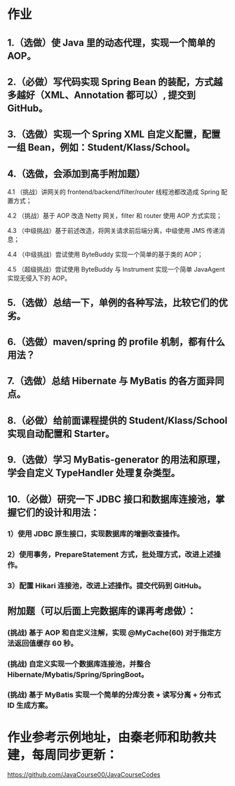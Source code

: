 # 作业
## 1.（选做）使 Java 里的动态代理，实现一个简单的 AOP。


## 2.（必做）写代码实现 Spring Bean 的装配，方式越多越好（XML、Annotation 都可以）, 提交到 GitHub。


## 3.（选做）实现一个 Spring XML 自定义配置，配置一组 Bean，例如：Student/Klass/School。

## 4.（选做，会添加到高手附加题）

4.1 （挑战）讲网关的 frontend/backend/filter/router 线程池都改造成 Spring 配置方式；

4.2 （挑战）基于 AOP 改造 Netty 网关，filter 和 router 使用 AOP 方式实现；

4.3 （中级挑战）基于前述改造，将网关请求前后端分离，中级使用 JMS 传递消息；

4.4 （中级挑战）尝试使用 ByteBuddy 实现一个简单的基于类的 AOP；

4.5 （超级挑战）尝试使用 ByteBuddy 与 Instrument 实现一个简单 JavaAgent 实现无侵入下的 AOP。


## 5.（选做）总结一下，单例的各种写法，比较它们的优劣。

## 6.（选做）maven/spring 的 profile 机制，都有什么用法？

## 7.（选做）总结 Hibernate 与 MyBatis 的各方面异同点。

## 8.（必做）给前面课程提供的 Student/Klass/School 实现自动配置和 Starter。

## 9.（选做）学习 MyBatis-generator 的用法和原理，学会自定义 TypeHandler 处理复杂类型。

## 10.（必做）研究一下 JDBC 接口和数据库连接池，掌握它们的设计和用法：
### 1）使用 JDBC 原生接口，实现数据库的增删改查操作。

### 2）使用事务，PrepareStatement 方式，批处理方式，改进上述操作。

### 3）配置 Hikari 连接池，改进上述操作。提交代码到 GitHub。

## 附加题（可以后面上完数据库的课再考虑做）：
### (挑战) 基于 AOP 和自定义注解，实现 @MyCache(60) 对于指定方法返回值缓存 60 秒。
### (挑战) 自定义实现一个数据库连接池，并整合 Hibernate/Mybatis/Spring/SpringBoot。
### (挑战) 基于 MyBatis 实现一个简单的分库分表 + 读写分离 + 分布式 ID 生成方案。

# 作业参考示例地址，由秦老师和助教共建，每周同步更新： 

https://github.com/JavaCourse00/JavaCourseCodes


